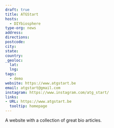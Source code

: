 ```yaml
---
draft: true
title: ATGStart
hosts:
  - DIYbiosphere
type-org: news
address:
directions: 
postcode:
city:
state:
country:
_geoloc:
  lat:
  lng:
tags:
  - demo
website: https://www.atgstart.be
email: atgstart@gmail.com
instagram: https://www.instagram.com/atg_start/
links:
- URL: https://www.atgstart.be
  tooltip: homepage
---
```



A website with a collection of great bio articles.
